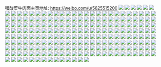 嘿酸菜牛肉面主页地址: https://weibo.com/u/5625515200 
![](https://wx4.sinaimg.cn/mw2000/0068I5u8gy1h6q2u3dwa1j31sc2ds0zc.jpg) 
![](https://wx4.sinaimg.cn/mw2000/0068I5u8gy1h6q2u5e59mj31sc2ds1ky.jpg) 
![](https://wx4.sinaimg.cn/mw2000/0068I5u8gy1h6lgv0uo7qj30tu13u40h.jpg) 
![](https://wx4.sinaimg.cn/mw2000/0068I5u8gy1h6lgv3bv2ij32c02u1dsy.jpg) 
![](https://wx4.sinaimg.cn/mw2000/0068I5u8gy1h6lgv4lhphj32c0340npf.jpg) 
![](https://wx4.sinaimg.cn/mw2000/0068I5u8gy1h6lgv5g4f1j30tu13u151.jpg) 
![](https://wx4.sinaimg.cn/mw2000/0068I5u8gy1h5q8g9ievmj31qh2at7fd.jpg) 
![](https://wx4.sinaimg.cn/mw2000/0068I5u8gy1h5q8gb6wxoj31ug25jqat.jpg) 
![](https://wx4.sinaimg.cn/mw2000/0068I5u8gy1h5q8g7rxwuj31um2g9b2a.jpg) 
![](https://wx4.sinaimg.cn/mw2000/0068I5u8gy1h5q8gc4c8wj31ko29tjwo.jpg) 
![](https://wx4.sinaimg.cn/mw2000/0068I5u8gy1h5chmx668pj31nf27xx6p.jpg) 
![](https://wx4.sinaimg.cn/mw2000/0068I5u8gy1h5chmual8nj31in233kjl.jpg) 
![](https://wx4.sinaimg.cn/mw2000/0068I5u8gy1h5chn0n6sjj31ha212u0x.jpg) 
![](https://wx4.sinaimg.cn/mw2000/0068I5u8gy1h58zfk8p7jj31sc2dshdu.jpg) 
![](https://wx4.sinaimg.cn/mw2000/0068I5u8gy1h58zfm9yipj30w616wav3.jpg) 
![](https://wx4.sinaimg.cn/mw2000/0068I5u8gy1h58zfgv1iuj31sc2eqe82.jpg) 
![](https://wx4.sinaimg.cn/mw2000/0068I5u8gy1h4tm6pxn5kj32c0340b2a.jpg) 
![](https://wx4.sinaimg.cn/mw2000/0068I5u8gy1h4tm6o29d6j31sc2gdu0x.jpg) 
![](https://wx4.sinaimg.cn/mw2000/0068I5u8gy1h2925sv64mj32c03401kx.jpg) 
![](https://wx4.sinaimg.cn/mw2000/0068I5u8gy1h23l7vwzdzj31nr2drkjl.jpg) 
![](https://wx4.sinaimg.cn/mw2000/0068I5u8gy1h1ngspeap3j30w616wwxq.jpg) 
![](https://wx4.sinaimg.cn/mw2000/0068I5u8gy1h1ngt86wtmj32c035lx6r.jpg) 
![](https://wx4.sinaimg.cn/mw2000/0068I5u8gy1h1g6h8iwebj32c0340kjn.jpg) 
![](https://wx4.sinaimg.cn/mw2000/0068I5u8gy1h0mfajffiyj31401iiqrz.jpg) 
![](https://wx4.sinaimg.cn/mw2000/0068I5u8gy1h0mfaip53mj31sc2ds7wi.jpg) 
![](https://wx4.sinaimg.cn/mw2000/0068I5u8gy1gztm5at7pij30rb11rdsk.jpg) 
![](https://wx4.sinaimg.cn/mw2000/0068I5u8gy1gztm5nhrflj30t711c15c.jpg) 
![](https://wx4.sinaimg.cn/mw2000/0068I5u8gy1gzi17bl0qxj32c0340e82.jpg) 
![](https://wx4.sinaimg.cn/mw2000/0068I5u8gy1gyj9oezejhj32bh3404qr.jpg) 
![](https://wx4.sinaimg.cn/mw2000/0068I5u8gy1gyj9og7x13j31sj2kq1ky.jpg) 
![](https://wx4.sinaimg.cn/mw2000/0068I5u8gy1gxmxtmmb0hj32b833zb2b.jpg) 
![](https://wx4.sinaimg.cn/mw2000/0068I5u8gy1gxmxtu16dhj32c0340kjp.jpg) 
![](https://wx4.sinaimg.cn/mw2000/0068I5u8gy1gxmxub18rhj33402c0u11.jpg) 
![](https://wx4.sinaimg.cn/mw2000/0068I5u8gy1gxmxu83xjgj32c03407wi.jpg) 
![](https://wx4.sinaimg.cn/mw2000/0068I5u8gy1gxkj2u9uwoj32c03404qt.jpg) 
![](https://wx4.sinaimg.cn/mw2000/0068I5u8gy1gx5j50p0tsj32c0340u0z.jpg) 
![](https://wx4.sinaimg.cn/mw2000/0068I5u8gy1gvywm2nntdj30n01dstye.jpg) 
![](https://wx4.sinaimg.cn/mw2000/0068I5u8gy1gvywm4x50qj30n01dsqph.jpg) 
![](https://wx4.sinaimg.cn/mw2000/0068I5u8gy1gvywm03vb6j30n01dskgb.jpg) 
![](https://wx4.sinaimg.cn/mw2000/0068I5u8gy1gvqlg5v9vkj62bh340u0z02.jpg) 
![](https://wx4.sinaimg.cn/mw2000/0068I5u8gy1gu62cfitqbj62a131ehdv02.jpg) 
![](https://wx4.sinaimg.cn/mw2000/0068I5u8gy1gu62cak8iqj61nx2osnpe02.jpg) 
![](https://wx4.sinaimg.cn/mw2000/0068I5u8gy1gu62cj2yclj61w331q1kz02.jpg) 
![](https://wx4.sinaimg.cn/mw2000/0068I5u8gy1gu62ckxsdsj61ww2myb2b02.jpg) 
![](https://wx4.sinaimg.cn/mw2000/0068I5u8gy1gu4pxfiy78j62c03407wj02.jpg) 
![](https://wx4.sinaimg.cn/mw2000/0068I5u8gy1gu4pxk32taj61v31t6b2a02.jpg) 
![](https://wx4.sinaimg.cn/mw2000/0068I5u8gy1gu4pxrnkhoj62c0340x6r02.jpg) 
![](https://wx4.sinaimg.cn/mw2000/0068I5u8gy1gu4py1yydsj62c03407wk02.jpg) 
![](https://wx4.sinaimg.cn/mw2000/0068I5u8gy1gsp0bmycn0j32c03404qr.jpg) 
![](https://wx4.sinaimg.cn/mw2000/0068I5u8gy1gsp0boq2x4j32c03407wj.jpg) 
![](https://wx4.sinaimg.cn/mw2000/0068I5u8gy1gsp0bq44gvj32c02k0npe.jpg) 
![](https://wx4.sinaimg.cn/mw2000/0068I5u8gy1gsp0bsmsjij32c02vkhdu.jpg) 
![](https://wx4.sinaimg.cn/mw2000/0068I5u8gy1gsp0brgod3j32c0340x6q.jpg) 
![](https://wx4.sinaimg.cn/mw2000/0068I5u8gy1gsp0bkybaxj324s33zx6q.jpg) 
![](https://wx4.sinaimg.cn/mw2000/0068I5u8gy1gsp0btlcf6j31zc2n5u0x.jpg) 
![](https://wx4.sinaimg.cn/mw2000/0068I5u8gy1gsp0bus8uij328933zhdu.jpg) 
![](https://wx4.sinaimg.cn/mw2000/0068I5u8gy1gsp0bxt7w4j32c0340b2b.jpg) 
![](https://wx4.sinaimg.cn/mw2000/0068I5u8gy1gsp0bzskb5j32c0340npf.jpg) 
![](https://wx4.sinaimg.cn/mw2000/0068I5u8gy1gscbbsqbjij32be3401l0.jpg) 
![](https://wx4.sinaimg.cn/mw2000/0068I5u8gy1gscbbyo0utj32c0340x6r.jpg) 
![](https://wx4.sinaimg.cn/mw2000/0068I5u8gy1gscbbmxyt9j32c0340hdw.jpg) 
![](https://wx4.sinaimg.cn/mw2000/0068I5u8gy1gscbc48bbvj32bw340e84.jpg) 
![](https://wx4.sinaimg.cn/mw2000/0068I5u8gy1gscbc7att2j32c03404qt.jpg) 
![](https://wx4.sinaimg.cn/mw2000/0068I5u8gy1gscbc9tddxj32c0340e84.jpg) 
![](https://wx4.sinaimg.cn/mw2000/0068I5u8gy1gscbcckfazj32c03401l0.jpg) 
![](https://wx4.sinaimg.cn/mw2000/0068I5u8gy1gs6gnc06sij32c0340b2c.jpg) 
![](https://wx4.sinaimg.cn/mw2000/0068I5u8gy1gs6gnx832oj32c0340e83.jpg) 
![](https://wx4.sinaimg.cn/mw2000/0068I5u8gy1gs6gocqgwaj32c0340u0z.jpg) 
![](https://wx4.sinaimg.cn/mw2000/0068I5u8gy1gs6gnmxh8qj32c0340e84.jpg) 
![](https://wx4.sinaimg.cn/mw2000/0068I5u8gy1gs6gmxo9b3j32c03407wj.jpg) 
![](https://wx4.sinaimg.cn/mw2000/0068I5u8gy1gs6gn5dzvkj32c03404qs.jpg) 
![](https://wx4.sinaimg.cn/mw2000/0068I5u8gy1gs6gohz683j62c0340u0y02.jpg) 
![](https://wx4.sinaimg.cn/mw2000/0068I5u8gy1gs6go058n3j33402c0npd.jpg) 
![](https://wx4.sinaimg.cn/mw2000/0068I5u8gy1gs6gnfvt79j32902c04qq.jpg) 
![](https://wx4.sinaimg.cn/mw2000/0068I5u8gy1gs6go6i8g4j32c03404qs.jpg) 
![](https://wx4.sinaimg.cn/mw2000/0068I5u8gy1gs6gnrgyouj32c0340qv6.jpg) 
![](https://wx4.sinaimg.cn/mw2000/0068I5u8gy1gs6goofg07j32c03401l0.jpg) 
![](https://wx4.sinaimg.cn/mw2000/0068I5u8gy1groltcoitwj32c0340npe.jpg) 
![](https://wx4.sinaimg.cn/mw2000/0068I5u8gy1grolt8z8ftj31y02uex6p.jpg) 
![](https://wx4.sinaimg.cn/mw2000/0068I5u8gy1groltakq59j32c0340kjl.jpg) 
![](https://wx4.sinaimg.cn/mw2000/0068I5u8gy1grolt73k6lj32c0340npd.jpg) 
![](https://wx4.sinaimg.cn/mw2000/0068I5u8gy1groltedqskj32c0340qv5.jpg) 
![](https://wx4.sinaimg.cn/mw2000/0068I5u8gy1groltfsaa4j32c0340u0x.jpg) 
![](https://wx4.sinaimg.cn/mw2000/0068I5u8gy1gq3bqmkuv1j32c02o2npe.jpg) 
![](https://wx4.sinaimg.cn/mw2000/0068I5u8gy1gq3bqfavjyj31as0z3k73.jpg) 
![](https://wx4.sinaimg.cn/mw2000/0068I5u8gy1gq3bqqrq7hj32bw2vonpe.jpg) 
![](https://wx4.sinaimg.cn/mw2000/0068I5u8gy1gq3bucgrllj32c03404r1.jpg) 
![](https://wx4.sinaimg.cn/mw2000/0068I5u8gy1gq3bqik5xtj32at3401ky.jpg) 
![](https://wx4.sinaimg.cn/mw2000/0068I5u8gy1gq3brtlfwkj30sc0s8tet.jpg) 
![](https://wx4.sinaimg.cn/mw2000/0068I5u8gy1gpwcb8r8ndj31sc2ds1ky.jpg) 
![](https://wx4.sinaimg.cn/mw2000/0068I5u8gy1gpwcbcin38j31sc2dsx6p.jpg) 
![](https://wx4.sinaimg.cn/mw2000/0068I5u8gy1gppfmbwo1xj33402c0hdz.jpg) 
![](https://wx4.sinaimg.cn/mw2000/0068I5u8gy1gppfll4hxbj32c02c0npg.jpg) 
![](https://wx4.sinaimg.cn/mw2000/0068I5u8gy1gppflceq0uj32bz242b2f.jpg) 
![](https://wx4.sinaimg.cn/mw2000/0068I5u8gy1gppflsism6j32c02c0u10.jpg) 
![](https://wx4.sinaimg.cn/mw2000/0068I5u8gy1gppfn18u28j33402c0u0z.jpg) 
![](https://wx4.sinaimg.cn/mw2000/0068I5u8gy1gppfm05aduj32c02c0x6s.jpg) 
![](https://wx4.sinaimg.cn/mw2000/0068I5u8gy1gppfmo1ohhj32c02drqvb.jpg) 
![](https://wx4.sinaimg.cn/mw2000/0068I5u8gy1gppfmuf2w0j33402c0kjn.jpg) 
![](https://wx4.sinaimg.cn/mw2000/0068I5u8gy1gppfndje59j32zv2c0qvb.jpg) 
![](https://wx4.sinaimg.cn/mw2000/0068I5u8gy1gphf8u54i1j30u00pm0wy.jpg) 
![](https://wx4.sinaimg.cn/mw2000/0068I5u8gy1gpbfwy3fkwj33402c04qy.jpg) 
![](https://wx4.sinaimg.cn/mw2000/0068I5u8gy1gpbfxfn84sj32c0340he2.jpg) 
![](https://wx4.sinaimg.cn/mw2000/0068I5u8gy1gpbfxliv7oj32c0340npl.jpg) 
![](https://wx4.sinaimg.cn/mw2000/0068I5u8gy1gpbfy392upj33402c0qvc.jpg) 
![](https://wx4.sinaimg.cn/mw2000/0068I5u8gy1gpbfxq50vdj33402c0qvb.jpg) 
![](https://wx4.sinaimg.cn/mw2000/0068I5u8gy1gpbfx3auvtj33402c01l6.jpg) 
![](https://wx4.sinaimg.cn/mw2000/0068I5u8gy1gpbfxxbd6fj33402c07wr.jpg) 
![](https://wx4.sinaimg.cn/mw2000/0068I5u8gy1gpbfy8n1y9j32c0340u15.jpg) 
![](https://wx4.sinaimg.cn/mw2000/0068I5u8gy1gpbfx8lccdj32c03407wr.jpg) 
![](https://wx4.sinaimg.cn/mw2000/0068I5u8gy1gp9rvnf0inj32ka2c0b2a.jpg) 
![](https://wx4.sinaimg.cn/mw2000/0068I5u8gy1gp9rvo9v8mj31o0280qv5.jpg) 
![](https://wx4.sinaimg.cn/mw2000/0068I5u8gy1gp9rvlz6jsj32c0340u14.jpg) 
![](https://wx4.sinaimg.cn/mw2000/0068I5u8gy1gp9rvvafdwj32c0340x6y.jpg) 
![](https://wx4.sinaimg.cn/mw2000/0068I5u8gy1gp9rvj8ml9j32c0340kjx.jpg) 
![](https://wx4.sinaimg.cn/mw2000/0068I5u8gy1gp9rvsgawfj32bv24ahe0.jpg) 
![](https://wx4.sinaimg.cn/mw2000/0068I5u8gy1gp9rvq1y76j31o0280x6t.jpg) 
![](https://wx4.sinaimg.cn/mw2000/0068I5u8gy1gp9rvzan2xj31o0280npi.jpg) 
![](https://wx4.sinaimg.cn/mw2000/0068I5u8gy1gp9rvwqqpqj33402c0kjm.jpg) 
![](https://wx4.sinaimg.cn/mw2000/0068I5u8gy1gp8u2tuir7j31o0280qv5.jpg) 
![](https://wx4.sinaimg.cn/mw2000/0068I5u8gy1gp8u2sauhmj32801o04qq.jpg) 
![](https://wx4.sinaimg.cn/mw2000/0068I5u8gy1goqneced3sj33402c0e84.jpg) 
![](https://wx4.sinaimg.cn/mw2000/0068I5u8gy1goqne9tij5j33402c07wi.jpg) 
![](https://wx4.sinaimg.cn/mw2000/0068I5u8gy1goo9imsdfqj318g1uowp3.jpg) 
![](https://wx4.sinaimg.cn/mw2000/0068I5u8gy1goo9i7mzcpj31q517o7cc.jpg) 
![](https://wx4.sinaimg.cn/mw2000/0068I5u8gy1goo9iuwsw2j30k70a80tg.jpg) 
![](https://wx4.sinaimg.cn/mw2000/0068I5u8gy1goinlogbucj313x1vnak2.jpg) 
![](https://wx4.sinaimg.cn/mw2000/0068I5u8gy1goinlp7sghj318g1vito5.jpg) 
![](https://wx4.sinaimg.cn/mw2000/0068I5u8gy1goinlnpwd5j317n1tpaqi.jpg) 
![](https://wx4.sinaimg.cn/mw2000/0068I5u8gy1goinlq9x8bj318g1uodse.jpg) 
![](https://wx4.sinaimg.cn/mw2000/0068I5u8gy1goinlr12dxj317h1uktjn.jpg) 
![](https://wx4.sinaimg.cn/mw2000/0068I5u8gy1gohavn5baxj32c03401kz.jpg) 
![](https://wx4.sinaimg.cn/mw2000/0068I5u8gy1gobvx7kvimj318g1uok73.jpg) 
![](https://wx4.sinaimg.cn/mw2000/0068I5u8gy1gobvxhlzmij317c1vm48a.jpg) 
![](https://wx4.sinaimg.cn/mw2000/0068I5u8gy1gobqawzr84j318g1uq7in.jpg) 
![](https://wx4.sinaimg.cn/mw2000/0068I5u8gy1gobqaxgchpj318g1uodry.jpg) 
![](https://wx4.sinaimg.cn/mw2000/0068I5u8gy1gobqaw9ycpj318g1uoguv.jpg) 
![](https://wx4.sinaimg.cn/mw2000/0068I5u8gy1gobqay737sj318g1uo7ex.jpg) 
![](https://wx4.sinaimg.cn/mw2000/0068I5u8gy1gobqaxui8xj318f1ebgqd.jpg) 
![](https://wx4.sinaimg.cn/mw2000/0068I5u8gy1gobqazmf8hj31uo18gdpn.jpg) 
![](https://wx4.sinaimg.cn/mw2000/0068I5u8gy1gobqaymckjj318g1uok2x.jpg) 
![](https://wx4.sinaimg.cn/mw2000/0068I5u8ly1go5xezpqjtj30u01401kx.jpg) 
![](https://wx4.sinaimg.cn/mw2000/0068I5u8gy1go3jl92es0j30u015g47l.jpg) 
![](https://wx4.sinaimg.cn/mw2000/0068I5u8gy1go3jl8g0qpj30u012ythx.jpg) 
![](https://wx4.sinaimg.cn/mw2000/0068I5u8gy1go3jla8g4xj30u015pqfi.jpg) 
![](https://wx4.sinaimg.cn/mw2000/0068I5u8gy1go3jlduo3fj30u015646o.jpg) 
![](https://wx4.sinaimg.cn/mw2000/0068I5u8gy1go3jlehhshj30u014sajb.jpg) 
![](https://wx4.sinaimg.cn/mw2000/0068I5u8gy1go3jlbqk2jj30u014nn65.jpg) 
![](https://wx4.sinaimg.cn/mw2000/0068I5u8ly1gnxuutk1ccj335s23unpd.jpg) 
![](https://wx4.sinaimg.cn/mw2000/0068I5u8ly1gnxuum2pv1j317c0swdow.jpg) 
![](https://wx4.sinaimg.cn/mw2000/0068I5u8ly1gnxuuln7aoj335s23ukjl.jpg) 
![](https://wx4.sinaimg.cn/mw2000/0068I5u8ly1gnxuusg1wej334024z1ky.jpg) 
![](https://wx4.sinaimg.cn/mw2000/0068I5u8ly1gnxuuqkm8qj335s23uqru.jpg) 
![](https://wx4.sinaimg.cn/mw2000/0068I5u8ly1gnxuun3z7yj32931i2wuj.jpg) 
![](https://wx4.sinaimg.cn/mw2000/0068I5u8ly1gnxuupov2rj323u35skjl.jpg) 
![](https://wx4.sinaimg.cn/mw2000/0068I5u8ly1gnxuuq84a5j30so17ctd0.jpg) 
![](https://wx4.sinaimg.cn/mw2000/0068I5u8ly1gnxuuri2t0j323u35shdt.jpg) 
![](https://wx4.sinaimg.cn/mw2000/0068I5u8gy1gnwejyqt4dj30zw0u0kjl.jpg) 
![](https://wx4.sinaimg.cn/mw2000/0068I5u8gy1gnwegg2b3bj318g1peaiq.jpg) 
![](https://wx4.sinaimg.cn/mw2000/0068I5u8gy1gnweggqkqnj31nf18nwyr.jpg) 
![](https://wx4.sinaimg.cn/mw2000/0068I5u8gy1gnweghwhacj31801vme27.jpg) 
![](https://wx4.sinaimg.cn/mw2000/0068I5u8gy1gnwegef3yoj33402c04qq.jpg) 
![](https://wx4.sinaimg.cn/mw2000/0068I5u8gy1gnwegf6jdtj31uo18g7il.jpg) 
![](https://wx4.sinaimg.cn/mw2000/0068I5u8gy1gnwegiuawgj31421un1kx.jpg) 
![](https://wx4.sinaimg.cn/mw2000/0068I5u8gy1gnwegjj03vj31l317v4b8.jpg) 
![](https://wx4.sinaimg.cn/mw2000/0068I5u8gy1gnwegkptwnj313z1nzqnm.jpg) 
![](https://wx4.sinaimg.cn/mw2000/0068I5u8gy1gnqxktl5ioj32c0340u0z.jpg) 
![](https://wx4.sinaimg.cn/mw2000/0068I5u8gy1gnqxkrc6v4j30n011tguo.jpg) 
![](https://wx4.sinaimg.cn/mw2000/0068I5u8gy1gnqxku7ud0j30qz104n6j.jpg) 
![](https://wx4.sinaimg.cn/mw2000/0068I5u8gy1gnqxkvjw7aj32c03404qr.jpg) 
![](https://wx4.sinaimg.cn/mw2000/0068I5u8ly1gnm5tyt6yqj32c0340kjm.jpg) 
![](https://wx4.sinaimg.cn/mw2000/0068I5u8gy1gngh56runyj32c0340hdu.jpg) 
![](https://wx4.sinaimg.cn/mw2000/0068I5u8gy1gngh57ruk0j32bt35sx6p.jpg) 
![](https://wx4.sinaimg.cn/mw2000/0068I5u8gy1gngh7zu10tj33402c01kx.jpg) 
![](https://wx4.sinaimg.cn/mw2000/0068I5u8ly1gnbur1cn8pj31r0340hdt.jpg) 
![](https://wx4.sinaimg.cn/mw2000/0068I5u8ly1gnbuqzy2fwj32by340e81.jpg) 
![](https://wx4.sinaimg.cn/mw2000/0068I5u8gy1gm4ofxtolrj316o1kwqv5.jpg) 
![](https://wx4.sinaimg.cn/mw2000/0068I5u8gy1gm4ofzzwvoj316o1kwu0x.jpg) 
![](https://wx4.sinaimg.cn/mw2000/0068I5u8gy1gm4oiyseiqj30p313igog.jpg) 
![](https://wx4.sinaimg.cn/mw2000/0068I5u8gy1gm4ohyn3mij30or13idiv.jpg) 
![](https://wx4.sinaimg.cn/mw2000/0068I5u8gy1glocx4xla1j309u0fjmzp.jpg) 
![](https://wx4.sinaimg.cn/mw2000/0068I5u8gy1glocx4x75jj30gj0eeae5.jpg) 
![](https://wx4.sinaimg.cn/mw2000/0068I5u8gy1glocx4yprjj30cp0di42k.jpg) 
![](https://wx4.sinaimg.cn/mw2000/0068I5u8gy1glocx4we9dj30c40dftbd.jpg) 
![](https://wx4.sinaimg.cn/mw2000/0068I5u8gy1gl3pd9a2zzj30jz0qomzj.jpg) 
![](https://wx4.sinaimg.cn/mw2000/0068I5u8gy1gkkh13x7t4j30u01o04mu.jpg) 
![](https://wx4.sinaimg.cn/mw2000/0068I5u8gy1gkkh15v37zj30u01o01j7.jpg) 
![](https://wx4.sinaimg.cn/mw2000/0068I5u8gy1gk0rcjr9zyj31400u0gq0.jpg) 
![](https://wx4.sinaimg.cn/mw2000/0068I5u8gy1gih91lp54kj31s02dcno0.jpg) 
![](https://wx4.sinaimg.cn/mw2000/0068I5u8gy1gih91khu84j30qo134798.jpg) 
![](https://wx4.sinaimg.cn/mw2000/0068I5u8gy1gih8v7n53cj316k1kwe81.jpg) 
![](https://wx4.sinaimg.cn/mw2000/0068I5u8gy1ghqobjq9cnj31o01937wh.jpg) 
![](https://wx4.sinaimg.cn/mw2000/0068I5u8gy1ghqobkrjs6j31o01937wh.jpg) 
![](https://wx4.sinaimg.cn/mw2000/0068I5u8gy1ghqoblk4caj31o01937wh.jpg) 
![](https://wx4.sinaimg.cn/mw2000/0068I5u8gy1ghqobme87vj316x0w71kx.jpg) 
![](https://wx4.sinaimg.cn/mw2000/0068I5u8gy1ghqobmwnfmj318k0tzx4r.jpg) 
![](https://wx4.sinaimg.cn/mw2000/0068I5u8gy1ghqobntmhxj316n0vzb17.jpg) 
![](https://wx4.sinaimg.cn/mw2000/0068I5u8gy1ghqobpw4s5j31kw16ob2a.jpg) 
![](https://wx4.sinaimg.cn/mw2000/0068I5u8gy1gd0nzovkvpj31ny1rl15c.jpg) 
![](https://wx4.sinaimg.cn/mw2000/0068I5u8gy1gahbwcgy46j31rl1rln9i.jpg) 
![](https://wx4.sinaimg.cn/mw2000/0068I5u8gy1gahbwdqqqnj31rl1rldwk.jpg) 
![](https://wx4.sinaimg.cn/mw2000/0068I5u8gy1gahc5mkc8nj31rl1rlwmb.jpg) 
![](https://wx4.sinaimg.cn/mw2000/0068I5u8gy1gahbwenatxj31rl1rldro.jpg) 
![](https://wx4.sinaimg.cn/mw2000/0068I5u8gy1gahbwnhtj2j31rl1rln68.jpg) 
![](https://wx4.sinaimg.cn/mw2000/0068I5u8gy1gahbwhke01j31401o0e81.jpg) 
![](https://wx4.sinaimg.cn/mw2000/0068I5u8gy1gahbx9mmbrj32tf485e8b.jpg) 
![](https://wx4.sinaimg.cn/mw2000/0068I5u8gy1gahbwo6oi6j31rl1rln4v.jpg) 
![](https://wx4.sinaimg.cn/mw2000/0068I5u8gy1gahbwmg4o7j31401o04qq.jpg) 
![](https://wx4.sinaimg.cn/mw2000/0068I5u8gy1g7nmdl9n7zj318n1o0b2a.jpg) 
![](https://wx4.sinaimg.cn/mw2000/0068I5u8gy1g7nmdyyuroj31e01uo7wi.jpg) 
![](https://wx4.sinaimg.cn/mw2000/0068I5u8gy1g7nme3mjldj315o1qitu6.jpg) 
![](https://wx4.sinaimg.cn/mw2000/0068I5u8gy1g7nme8ij79j30u00u0kbp.jpg) 
![](https://wx4.sinaimg.cn/mw2000/0068I5u8gy1g7nmemovd6j31qi1qie82.jpg) 
![](https://wx4.sinaimg.cn/mw2000/0068I5u8gy1g7nmeynhzbj31ny1aqx6p.jpg) 
![](https://wx4.sinaimg.cn/mw2000/0068I5u8gy1g7nmf6u72tj31400w0e81.jpg) 
![](https://wx4.sinaimg.cn/mw2000/0068I5u8gy1g7nmfitjgej31nx1b01ky.jpg) 
![](https://wx4.sinaimg.cn/mw2000/0068I5u8gy1g7nmfoaf3gj315o1qikgv.jpg) 
![](https://wx4.sinaimg.cn/mw2000/0068I5u8gy1g7gmslvr6tj31e01uo7wi.jpg) 
![](https://wx4.sinaimg.cn/mw2000/0068I5u8gy1g7gms40yx3j31ny1aqx6p.jpg) 
![](https://wx4.sinaimg.cn/mw2000/0068I5u8gy1g7gmsd4ff4j31e01uob2a.jpg) 
